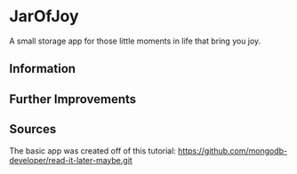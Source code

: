 # JarOfJoy

A small storage app for those little moments in life that bring you joy.  

## Information


## Further Improvements

## Sources

The basic app was created off of this tutorial: 
https://github.com/mongodb-developer/read-it-later-maybe.git
